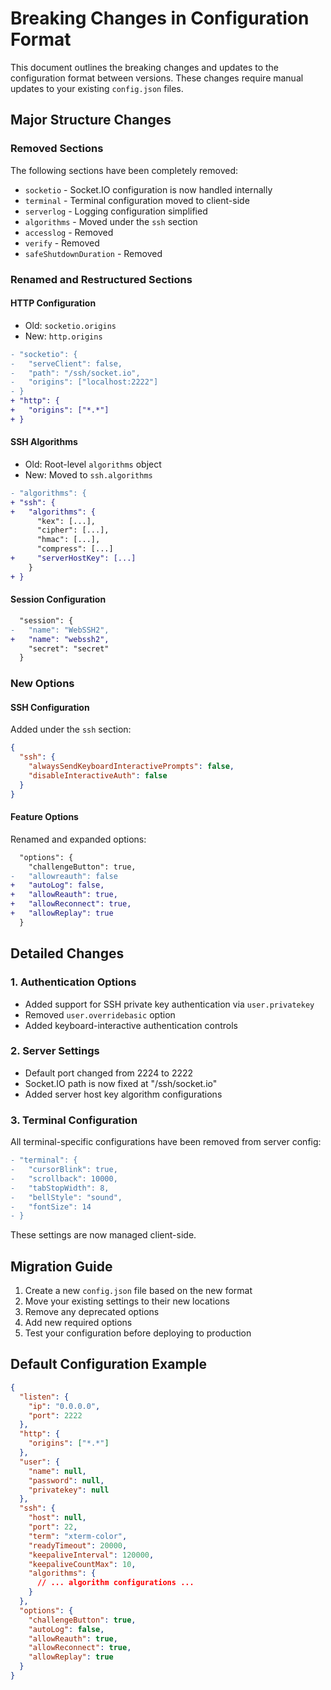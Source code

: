 # Breaking Changes in Configuration Format

This document outlines the breaking changes and updates to the configuration format between versions. These changes require manual updates to your existing `config.json` files.

## Major Structure Changes

### Removed Sections
The following sections have been completely removed:
- `socketio` - Socket.IO configuration is now handled internally
- `terminal` - Terminal configuration moved to client-side
- `serverlog` - Logging configuration simplified
- `algorithms` - Moved under the `ssh` section
- `accesslog` - Removed
- `verify` - Removed
- `safeShutdownDuration` - Removed

### Renamed and Restructured Sections

#### HTTP Configuration
- Old: `socketio.origins`
- New: `http.origins`
```diff
- "socketio": {
-   "serveClient": false,
-   "path": "/ssh/socket.io",
-   "origins": ["localhost:2222"]
- }
+ "http": {
+   "origins": ["*.*"]
+ }
```

#### SSH Algorithms
- Old: Root-level `algorithms` object
- New: Moved to `ssh.algorithms`
```diff
- "algorithms": {
+ "ssh": {
+   "algorithms": {
      "kex": [...],
      "cipher": [...],
      "hmac": [...],
      "compress": [...]
+     "serverHostKey": [...]
    }
+ }
```

#### Session Configuration
```diff
  "session": {
-   "name": "WebSSH2",
+   "name": "webssh2",
    "secret": "secret"
  }
```

### New Options

#### SSH Configuration
Added under the `ssh` section:
```json
{
  "ssh": {
    "alwaysSendKeyboardInteractivePrompts": false,
    "disableInteractiveAuth": false
  }
}
```

#### Feature Options
Renamed and expanded options:
```diff
  "options": {
    "challengeButton": true,
-   "allowreauth": false
+   "autoLog": false,
+   "allowReauth": true,
+   "allowReconnect": true,
+   "allowReplay": true
  }
```

## Detailed Changes

### 1. Authentication Options
- Added support for SSH private key authentication via `user.privatekey`
- Removed `user.overridebasic` option
- Added keyboard-interactive authentication controls

### 2. Server Settings
- Default port changed from 2224 to 2222
- Socket.IO path is now fixed at "/ssh/socket.io"
- Added server host key algorithm configurations

### 3. Terminal Configuration
All terminal-specific configurations have been removed from server config:
```diff
- "terminal": {
-   "cursorBlink": true,
-   "scrollback": 10000,
-   "tabStopWidth": 8,
-   "bellStyle": "sound",
-   "fontSize": 14
- }
```
These settings are now managed client-side.

## Migration Guide

1. Create a new `config.json` file based on the new format
2. Move your existing settings to their new locations
3. Remove any deprecated options
4. Add new required options
5. Test your configuration before deploying to production

## Default Configuration Example

```json
{
  "listen": {
    "ip": "0.0.0.0",
    "port": 2222
  },
  "http": {
    "origins": ["*.*"]
  },
  "user": {
    "name": null,
    "password": null,
    "privatekey": null
  },
  "ssh": {
    "host": null,
    "port": 22,
    "term": "xterm-color",
    "readyTimeout": 20000,
    "keepaliveInterval": 120000,
    "keepaliveCountMax": 10,
    "algorithms": {
      // ... algorithm configurations ...
    }
  },
  "options": {
    "challengeButton": true,
    "autoLog": false,
    "allowReauth": true,
    "allowReconnect": true,
    "allowReplay": true
  }
}
```